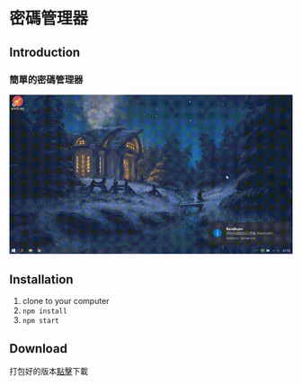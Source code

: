 # 密碼管理器  

## Introduction

### 簡單的密碼管理器

![](./pwd.gif)

## Installation

1. clone to your computer
2. `npm install`
3. `npm start`

## Download

打包好的版本[點擊](https://drive.google.com/file/d/1OJdOuNoaYW74-oM-IoU7vDfxtnF1As6J/view?usp=sharing)下載